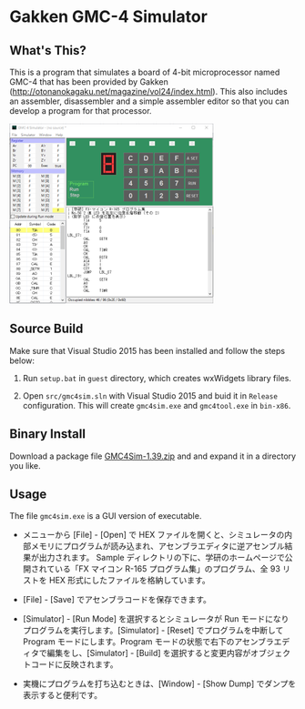 Gakken GMC-4 Simulator
======================

What's This?
------------
This is a program that simulates a board of 4-bit microprocessor named GMC-4
that has been provided by Gakken (http://otonanokagaku.net/magazine/vol24/index.html).
This also includes an assembler, disassembler and a simple
assembler editor so that you can develop a program for that processor.

![main](image/main-shrink.png)

Source Build
------------
Make sure that Visual Studio 2015 has been installed and follow the steps below:

1. Run `setup.bat` in `guest` directory, which creates wxWidgets library files.

2. Open `src/gmc4sim.sln` with Visual Studio 2015 and buid it in `Release` configuration.
   This will create `gmc4sim.exe` and `gmc4tool.exe` in `bin-x86`.


Binary Install
--------------
Download a package file
[GMC4Sim-1.39.zip](https://github.com/ypsitau/gmc4sim/releases/download/v1.39/gmc4sim-1.39.zip)
and and expand it in a directory you like.


Usage
-----
The file `gmc4sim.exe` is a GUI version of executable.

- メニューから [File] - [Open] で HEX ファイルを開くと、シミュレータの内部メモリにプログラムが読み込まれ、アセンブラエディタに逆アセンブル結果が出力されます。
Sample ディレクトリの下に、学研のホームページで公開されている「FX マイコン R-165 プログラム集」のプログラム、全 93 リストを HEX 形式にしたファイルを格納しています。

- [File] - [Save] でアセンブラコードを保存できます。

- [Simulator] - [Run Mode] を選択するとシミュレータが Run モードになりプログラムを実行します。[Simulator] - [Reset] でプログラムを中断して Program モードにします。Program モードの状態で右下のアセンブラエディタで編集をし、[Simulator] - [Build] を選択すると変更内容がオブジェクトコードに反映されます。

- 実機にプログラムを打ち込むときは、[Window] - [Show Dump] でダンプを表示すると便利です。
